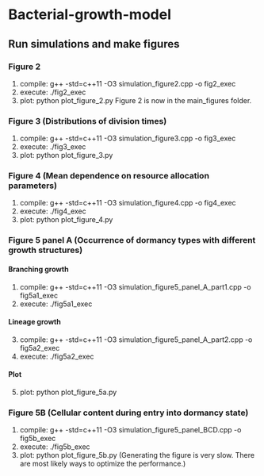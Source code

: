 # Bacterial-growth-model


## Run simulations and make figures 

### Figure 2
1. compile: g++ -std=c++11 -O3 simulation_figure2.cpp -o fig2_exec
2. execute: ./fig2_exec
3. plot: python plot_figure_2.py
Figure 2 is now in the main_figures folder.

### Figure 3 (Distributions of division times)
1. compile: g++ -std=c++11 -O3 simulation_figure3.cpp -o fig3_exec
2. execute: ./fig3_exec
3. plot: python plot_figure_3.py

### Figure 4 (Mean dependence on resource allocation parameters)
1. compile: g++ -std=c++11 -O3 simulation_figure4.cpp -o fig4_exec
2. execute: ./fig4_exec
3. plot: python plot_figure_4.py

### Figure 5 panel A (Occurrence of dormancy types with different growth structures)
#### Branching growth 
1. compile: g++ -std=c++11 -O3 simulation_figure5_panel_A_part1.cpp -o fig5a1_exec
2. execute: ./fig5a1_exec 
#### Lineage growth 
3. compile: g++ -std=c++11 -O3 simulation_figure5_panel_A_part2.cpp -o fig5a2_exec
4. execute: ./fig5a2_exec
#### Plot
5. plot: python plot_figure_5a.py

### Figure 5B (Cellular content during entry into dormancy state)
1. compile: g++ -std=c++11 -O3 simulation_figure5_panel_BCD.cpp -o fig5b_exec
2. execute: ./fig5b_exec
3. plot: python plot_figure_5b.py
(Generating the figure is very slow. There are most likely ways to optimize the performance.)
